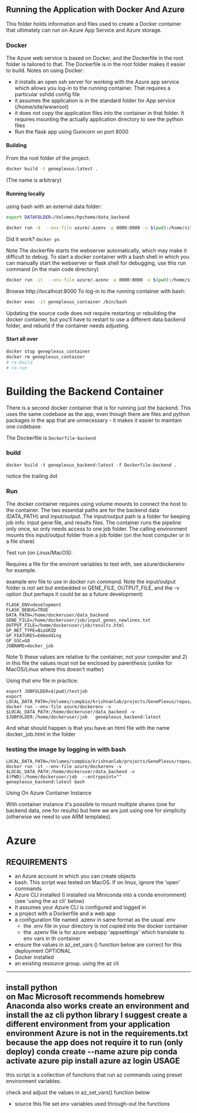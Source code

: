 ## Running the Application with Docker And Azure

This folder holds information and files used to create a Docker container that ultimately can run on Azure App Service and Azure storage.  

### Docker

The Azure web service is based on Docker, and the Dockerfile in the root folder is tailored to that.  The Dockerfile is in the root folder makes it easier to build.    Notes on using Docker:

  * it installs an open ssh server for working with the Azure app service which allows you log-in to the running container.  That requires a particular sshdd config file
  * it assumes the application is in the standard folder for App service (/home/site/wwwroot)
  * it does not copy the application files into the container in that folder.   It requires mounting the actually application directory to see the python files
  * Run the flask app using Gunicorn on port 8000

####  Building

From the root folder of the project:

```bash
docker build -t geneplexus:latest .
```

(The name is arbitrary)


####  Running locally

using bash with an external data folder: 

```bash
export DATAFOLDER=/Volumes/hpchome/data_backend

docker run -d  --env-file azure/.azenv -p 8000:8000 -v $(pwd):/home/site/wwwroot -v /Volumes/hpchome/data_backend:/home/site/wwwroot/app/data_backend   --name geneplexus_container geneplexus:latest
```

Did it work?  `docker ps`

Note The dockerfile starts the webserver automatically, which may make it difficult to debug.  To start a docker container with a bash shell in which you can manually start the webserver or flask shell for debugging, use this  run command (in the main code directory)

```bash
docker run -it  --env-file azure/.azenv -p 8000:8000 -v $(pwd):/home/site/wwwroot -v /Volumes/hpchome/data_backend:/home/site/wwwroot/app/data_backend  --entrypoint=""  geneplexus:latest bash
```


Browse http://localhost:8000    To log-in to the running container with bash: 

```bash
docker exec -it geneplexus_container /bin/bash
```

Updating the source code does not require restarting or rebuilding the docker container, but you'll have to restart to use a different data backend folder, and rebuild if the container needs adjusting. 

#### Start all over

```bash
docker stop geneplexus_container
docker rm geneplexus_container
# re-build
# re-run
```

# Building the Backend Container

There is a second docker container that is for running just the backend.  This uses the same codebase as the app, even though there 
are files and python packages in the app that are unnecessary - it makes it easier to maintain one codebase.  

The Dockerfile is `Dockerfile-backend`


### build

`docker build -t geneplexus_backend:latest -f Dockerfile-backend .`

notice the trailing dot

### Run

The docker container requires using volume mounts to connect the host to the container.  The two essential paths are for the backend data (DATA_PATH) and input/output.   The input/output path is a folder for keeping job info: input gene file, and results files.  The container runs the pipeline only once, so only needs access to one job folder.  The calling environment mounts this input/output folder from a job folder (on the host computer or in a file share)

Test run (on Linux/MacOS): 

Requires a file for the environt variables to test with, see azure/dockerenv for example. 

example env file to use in docker run command. Note the input/output folder is not set but embedded in GENE_FILE, OUTPUT_FILE, and the -v option (but perhaps it could be as a future development)

```
FLASK_ENV=development
FLASK_DEBUG=TRUE
DATA_PATH=/home/dockeruser/data_backend
GENE_FILE=/home/dockeruser/job/input_genes_newlines.txt
OUTPUT_FILE=/home/dockeruser/job/results.html
GP_NET_TYPE=BioGRID
GP_FEATURES=Embedding
GP_GSC=GO
JOBNAME=docker_job

``` 

Note 1) these values are relative to the container, not your computer and 2) in this file the values must not be enclosed by parenthesis (unlike for MacOS/Linux where this doesn't matter)

Using that env file in practice: 

```
export JOBFOLDER=$(pwd)/testjob
export LOCAL_DATA_PATH=/Volumes/compbio/krishnanlab/projects/GenePlexus/repos/GenePlexusBackend/data_backend 
docker run --env-file azure/dockerenv -v $LOCAL_DATA_PATH:/home/dockeruser/data_backend -v $JOBFOLDER:/home/dockeruser/job   geneplexus_backend:latest
```

And what should happen is that you have an html file with the name docker_job.html in the folder

### testing the image by logging in with bash


```
LOCAL_DATA_PATH=/Volumes/compbio/krishnanlab/projects/GenePlexus/repos/GenePlexusBackend/data_backend 
docker run -it --env-file azure/dockerenv -v $LOCAL_DATA_PATH:/home/dockeruser/data_backend -v $(PWD):/home/dockeruser/job  --entrypoint=""  geneplexus_backend:latest bash
```

Using On Azure Container Instance

With container instance it's possible to mount multiple shares (one for backend data, one for results) but here we are just using one for simplicity (otherwise we need to use ARM templates). 


# Azure


REQUIREMENTS
---
  * an Azure account in which you can create objects
  * bash.  This script was tested on MacOS.  If on linux, ignore the 'open' commands
  * Azure CLI installed (I installed via Miniconda into a conda environment) (see 'using the az cli' below)
  * It assumes your Azure CLI is configured and logged in 
  * a project with a Dockerfile and a web app 
  * a configuration file named .azenv in same format as the usual .env
     - the .env file in your directory is not copied into the docker container
     - the .azenv file is for azure webapp 'appsettings' which translate to env vars in th container
  * ensure the values in az_set_vars () function below are correct for this deployment
OPTIONAL
  * Docker installed
  * an existing resource group. 
using the az cli 
---
install python  
  on Mac Microsoft recommends homebrew
  Anaconda also works 
create an environment and install the az cli python library
  I suggest create a different environment from your application environment
  Azure is not in the requirements.txt because the app does not require it to run (only deploy)
  conda create --name azure pip
  conda activate azure
  pip install azure
  az login 
USAGE
---
this script is a collection of functions that run az commands using preset environment variables. 

check and adjust the values in az_set_vars() function below
- source this file 
set env variables used through-out the functions